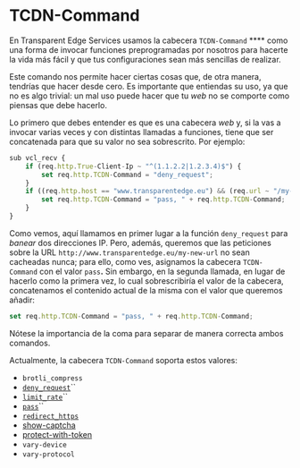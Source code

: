 # TCDN-Command

En Transparent Edge Services usamos la cabecera `TCDN-Command` **** como una forma de invocar funciones preprogramadas por nosotros para hacerte la vida más fácil y que tus configuraciones sean más sencillas de realizar.

Este comando nos permite hacer ciertas cosas que, de otra manera, tendrías que hacer desde cero. Es importante que entiendas su uso, ya que no es algo trivial: un mal uso puede hacer que tu _web_ no se comporte como piensas que debe hacerlo.

Lo primero que debes entender es que es una cabecera _web_ y, si la vas a invocar varias veces y con distintas llamadas a funciones, tiene que ser concatenada para que su valor no sea sobrescrito. Por ejemplo:

```javascript
sub vcl_recv {
    if (req.http.True-Client-Ip ~ "^(1.1.2.2|1.2.3.4)$") {
        set req.http.TCDN-Command = "deny_request";
    }
    if ((req.http.host == "www.transparentedge.eu") && (req.url ~ "/my-new-url")) {
        set req.http.TCDN-Command = "pass, " + req.http.TCDN-Command;
    }
}
```

Como vemos, aquí llamamos en primer lugar a la función `deny_request` para _banear_ dos direcciones IP. Pero, además, queremos que las peticiones sobre la URL `http://www.transparentedge.eu/my-new-url` no sean cacheadas nunca; para ello, como ves, asignamos la cabecera `TCDN-Command` con el valor `pass`**.** Sin embargo, en la segunda llamada, en lugar de hacerlo como la primera vez, lo cual sobrescribiría el valor de la cabecera, concatenamos el contenido actual de la misma con el valor que queremos añadir:

```javascript
set req.http.TCDN-Command = "pass, " + req.http.TCDN-Command;
```

Nótese la importancia de la coma para separar de manera correcta ambos comandos.

Actualmente, la cabecera `TCDN-Command` soporta estos valores:

* `brotli_compress`
* [`deny_request`](../../security/bloqueando-por-direccion-ip.md)``
* [`limit_rate`](../../security/waf/limit\_rate.md)``
* [`pass`](../../getting-started/faq/forzando-no-cachear.md)``
* [`redirect_https`](../../getting-started/faq/funcionalidades/redirecciones.md#redirecion-a-https)
* [show-captcha](https://docs.transparentedge.eu/security/waf/captcha)
* [protect-with-token](https://docs.transparentedge.eu/security/waf/contenido-protegido-por-token)
* `vary-device`
* `vary-protocol`
